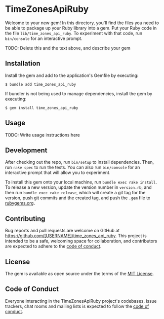 # TimeZonesApiRuby

Welcome to your new gem! In this directory, you'll find the files you need to be able to package up your Ruby library into a gem. Put your Ruby code in the file `lib/time_zones_api_ruby`. To experiment with that code, run `bin/console` for an interactive prompt.

TODO: Delete this and the text above, and describe your gem

## Installation

Install the gem and add to the application's Gemfile by executing:

    $ bundle add time_zones_api_ruby

If bundler is not being used to manage dependencies, install the gem by executing:

    $ gem install time_zones_api_ruby

## Usage

TODO: Write usage instructions here

## Development

After checking out the repo, run `bin/setup` to install dependencies. Then, run `rake spec` to run the tests. You can also run `bin/console` for an interactive prompt that will allow you to experiment.

To install this gem onto your local machine, run `bundle exec rake install`. To release a new version, update the version number in `version.rb`, and then run `bundle exec rake release`, which will create a git tag for the version, push git commits and the created tag, and push the `.gem` file to [rubygems.org](https://rubygems.org).

## Contributing

Bug reports and pull requests are welcome on GitHub at https://github.com/[USERNAME]/time_zones_api_ruby. This project is intended to be a safe, welcoming space for collaboration, and contributors are expected to adhere to the [code of conduct](https://github.com/[USERNAME]/time_zones_api_ruby/blob/main/CODE_OF_CONDUCT.md).

## License

The gem is available as open source under the terms of the [MIT License](https://opensource.org/licenses/MIT).

## Code of Conduct

Everyone interacting in the TimeZonesApiRuby project's codebases, issue trackers, chat rooms and mailing lists is expected to follow the [code of conduct](https://github.com/[USERNAME]/time_zones_api_ruby/blob/main/CODE_OF_CONDUCT.md).
